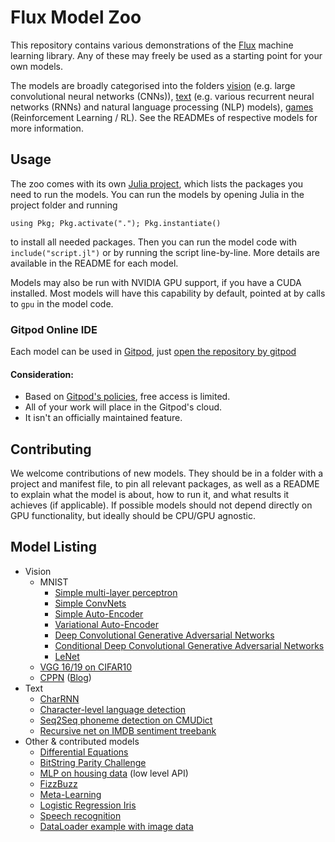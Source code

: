 # Flux Model Zoo

This repository contains various demonstrations of the [Flux](http://fluxml.github.io/) machine learning library. Any of these may freely be used as a starting point for your own models.

The models are broadly categorised into the folders [vision](/vision) (e.g. large convolutional neural networks (CNNs)), [text](/text) (e.g. various recurrent neural networks (RNNs) and natural language processing (NLP) models), [games](/contrib/games) (Reinforcement Learning / RL). See the READMEs of respective models for more information.

## Usage

The zoo comes with its own [Julia project](https://julialang.github.io/Pkg.jl/latest/#Using-someone-else's-project-1), which lists the packages you need to run the models. You can run the models by opening Julia in the project folder and running

```
using Pkg; Pkg.activate("."); Pkg.instantiate()
```

to install all needed packages. Then you can run the model code with `include("script.jl")` or by running the script line-by-line. More details are available in the README for each model.

Models may also be run with NVIDIA GPU support, if you have a CUDA installed. Most models will have this capability by default, pointed at by calls to `gpu` in the model code.

### Gitpod Online IDE

Each model can be used in [Gitpod](https://www.gitpod.io/), just [open the repository by gitpod](https://gitpod.io/#https://github.com/FluxML/model-zoo)

#### Consideration:

* Based on [Gitpod's policies](https://www.gitpod.io/pricing/), free access is limited.
* All of your work will place in the Gitpod's cloud.
* It isn't an officially maintained feature.

## Contributing

We welcome contributions of new models. They should be in a folder with a project and manifest file, to pin all relevant packages, as well as a README to explain what the model is about, how to run it, and what results it achieves (if applicable). If possible models should not depend directly on GPU functionality, but ideally should be CPU/GPU agnostic.

## Model Listing

* Vision
  * MNIST
    * [Simple multi-layer perceptron](vision/mnist/mlp.jl)
    * [Simple ConvNets](vision/mnist/conv.jl)
    * [Simple Auto-Encoder](vision/mnist/autoencoder.jl)
    * [Variational Auto-Encoder](vision/vae_mnist/)
    * [Deep Convolutional Generative Adversarial Networks](vision/dcgan_mnist/dcgan_mnist.jl)
    * [Conditional Deep Convolutional Generative Adversarial Networks](vision/cdcgan_mnist/cGAN_mnist.jl)
    * [LeNet](vision/lenet_mnist/lenet_mnist.jl)
  * [VGG 16/19 on CIFAR10](vision/cifar10)
  * [CPPN](vision/cppn) ([Blog](http://blog.otoro.net/2016/03/25/generating-abstract-patterns-with-tensorflow/))
* Text
  * [CharRNN](text/char-rnn)
  * [Character-level language detection](text/lang-detection)
  * [Seq2Seq phoneme detection on CMUDict](text/phonemes)
  * [Recursive net on IMDB sentiment treebank](text/treebank)
* Other & contributed models
  * [Differential Equations](https://diffeqflux.sciml.ai/dev)
  * [BitString Parity Challenge](other/bitstring-parity)
  * [MLP on housing data](other/housing/housing.jl) (low level API)
  * [FizzBuzz](other/fizzbuzz/fizzbuzz.jl)
  * [Meta-Learning](contrib/meta-learning/MetaLearning.jl)
  * [Logistic Regression Iris](other/iris/iris.jl)
  * [Speech recognition](contrib/audio/speech-blstm)
  * [DataLoader example with image data](other/dataloader)
